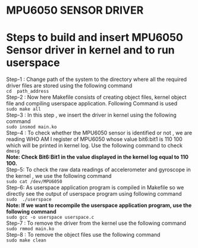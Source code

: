 # MPU6050 SENSOR DRIVER

# Steps to build and insert MPU6050 Sensor driver in kernel and to run userspace 

Step-1 :  Change  path of the system to the directory where all the required driver files are stored using the following command   
`cd  path_address`  \
Step-2 : Now here Makefile consists of creating object files, kernel object file and  compiling userspace application. Following Command is used \
`sudo make all` \
Step-3 : In this step , we insert the driver in kernel using the following command \
`sudo insmod main.ko` \
Step-4 : To check whether the MPU6050 sensor is identified or not , we are reading WHO AM I register of MPU6050 whose value  bit6:bit1 is 110 100 which will be printed in kernel log. Use the following command to check \
`dmesg` \
**Note: Check Bit6:Bit1 in the value displayed in the kernel log equal to 110 100.**  \
Step-5:  To check the raw data readings of accelerometer and gyroscope in the kernel , we use the following command \
`sudo cat /dev/MPU6050`  \
Step-6: As userspace application program is compiled in Makefile so we directly see the output of userspace program using following command \
`sudo  ./userspace`  \
**Note: If we want to recompile the userspace application program, use the following command** \
`sudo gcc -o userspace userspace.c` \
Step-7 : To remove the driver from the kernel use the following command \
`sudo rmmod main.ko` \
Step-8 : To remove the object files use the following command \
`sudo make clean` 

 
 
